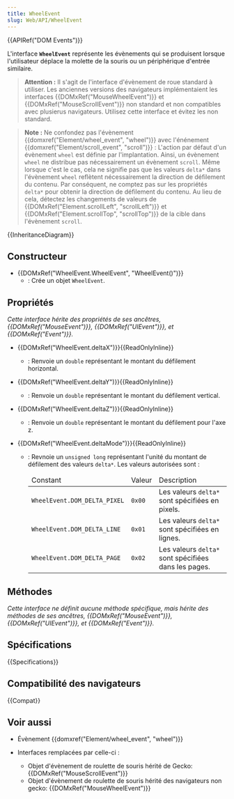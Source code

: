 ```yaml
---
title: WheelEvent
slug: Web/API/WheelEvent
---
```


{{APIRef("DOM Events")}}

L'interface **`WheelEvent`** représente les évènements qui se produisent lorsque l'utilisateur déplace la molette de la souris ou un périphérique d'entrée similaire.

> **Attention :** Il s'agit de l'interface d'évènement de roue standard à utiliser. Les anciennes versions des navigateurs implémentaient les interfaces {{DOMxRef("MouseWheelEvent")}} et {{DOMxRef("MouseScrollEvent")}} non standard et non compatibles avec plusierus navigateurs. Utilisez cette interface et évitez les non standard.

> **Note :** Ne confondez pas l'évènement {{domxref("Element/wheel_event", "wheel")}} avec l'énénement {{domxref("Element/scroll_event", "scroll")}} : L'action par défaut d'un évènement `wheel` est définie par l'implantation. Ainsi, un évènement `wheel` ne distribue pas nécessairement un évènement `scroll`. Même lorsque c'est le cas, cela ne signifie pas que les valeurs `delta*` dans l'évènement `wheel` reflètent nécessairement la direction de défilement du contenu. Par conséquent, ne comptez pas sur les propriétés `delta*` pour obtenir la direction de défilement du contenu. Au lieu de cela, détectez les changements de valeurs de {{DOMxRef("Element.scrollLeft", "scrollLeft")}} et {{DOMxRef("Element.scrollTop", "scrollTop")}} de la cible dans l'évènement `scroll`.

{{InheritanceDiagram}}

## Constructeur

- {{DOMxRef("WheelEvent.WheelEvent", "WheelEvent()")}}
  - : Crée un objet `WheelEvent`.

## Propriétés

_Cette interface hérite des propriétés de ses ancêtres, {{DOMxRef("MouseEvent")}}, {{DOMxRef("UIEvent")}}, et {{DOMxRef("Event")}}._

- {{DOMxRef("WheelEvent.deltaX")}}{{ReadOnlyInline}}
  - : Renvoie un `double` représentant le montant du défilement horizontal.
- {{DOMxRef("WheelEvent.deltaY")}}{{ReadOnlyInline}}
  - : Renvoie un `double` représentant le montant du défilement vertical.
- {{DOMxRef("WheelEvent.deltaZ")}}{{ReadOnlyInline}}
  - : Renvoie un `double` représentant le montant du défilement pour l'axe z.
- {{DOMxRef("WheelEvent.deltaMode")}}{{ReadOnlyInline}}

  - : Revnoie un `unsigned long` représentant l'unité du montant de défilement des valeurs `delta*`. Les valeurs autorisées sont :

    <table class="standard-table">
      <thead>
        <tr>
          <td class="header">Constant</td>
          <td class="header">Valeur</td>
          <td class="header">Description</td>
        </tr>
      </thead>
      <tbody>
        <tr>
          <td><code>WheelEvent.DOM_DELTA_PIXEL</code></td>
          <td><code>0x00</code></td>
          <td>Les valeurs <code>delta*</code> sont spécifiées en pixels.</td>
        </tr>
        <tr>
          <td><code>WheelEvent.DOM_DELTA_LINE</code></td>
          <td><code>0x01</code></td>
          <td>Les valeurs <code>delta*</code> sont spécifiées en lignes.</td>
        </tr>
        <tr>
          <td><code>WheelEvent.DOM_DELTA_PAGE</code></td>
          <td><code>0x02</code></td>
          <td>Les valeurs <code>delta*</code> sont spécifiées dans les pages.</td>
        </tr>
      </tbody>
    </table>

## Méthodes

_Cette interface ne définit aucune méthode spécifique, mais hérite des méthodes de ses ancêtres, {{DOMxRef("MouseEvent")}}, {{DOMxRef("UIEvent")}}, et {{DOMxRef("Event")}}._

## Spécifications

{{Specifications}}

## Compatibilité des navigateurs

{{Compat}}

## Voir aussi

- Évènement {{domxref("Element/wheel_event", "wheel")}}
- Interfaces remplacées par celle-ci :

  - Objet d'évènement de roulette de souris hérité de Gecko: {{DOMxRef("MouseScrollEvent")}}
  - Objet d'évènement de roulette de souris hérité des navigateurs non gecko: {{DOMxRef("MouseWheelEvent")}}

